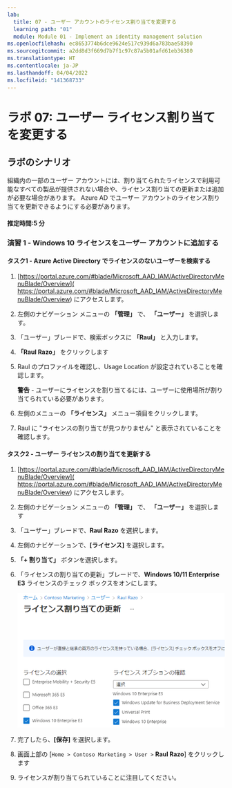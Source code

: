 ```yaml
---
lab:
  title: 07 - ユーザー アカウントのライセンス割り当てを変更する
  learning path: "01"
  module: Module 01 - Implement an identity management solution
ms.openlocfilehash: ec8653774b6dce9624e517c939d6a783bae58390
ms.sourcegitcommit: a2dd8d3f669d7b7f1c97c87a5b01afd61eb36380
ms.translationtype: HT
ms.contentlocale: ja-JP
ms.lasthandoff: 04/04/2022
ms.locfileid: "141368733"
---
```

# <a name="lab-07-change-user-account-license-assignments"></a>ラボ 07: ユーザー ライセンス割り当てを変更する

## <a name="lab-scenario"></a>ラボのシナリオ

組織内の一部のユーザー アカウントには、割り当てられたライセンスで利用可能なすべての製品が提供されない場合や、ライセンス割り当ての更新または追加が必要な場合があります。 Azure AD でユーザー アカウントのライセンス割り当てを更新できるようにする必要があります。

#### <a name="estimated-time-5-minutes"></a>推定時間:5 分

### <a name="exercise-1---add-a-windows-10-license-to-a-user-account"></a>演習 1 - Windows 10 ライセンスをユーザー アカウントに追加する

#### <a name="task-1---find-your-unlicensed-user-in-azure-active-directory"></a>タスク1 - Azure Active Directory でライセンスのないユーザーを検索する

1. [https://portal.azure.com/#blade/Microsoft_AAD_IAM/ActiveDirectoryMenuBlade/Overview]( https://portal.azure.com/#blade/Microsoft_AAD_IAM/ActiveDirectoryMenuBlade/Overview) にアクセスします。

2. 左側のナビゲーション メニューの **「管理」** で、 **「ユーザー」** を選択します。

3. 「ユーザー」ブレードで、検索ボックスに **「Raul」** と入力します。

4. **「Raul Razo」** をクリックします
5. Raul のプロファイルを確認し、Usage Location が設定されていることを確認します。

    **警告** - ユーザーにライセンスを割り当てるには、ユーザーに使用場所が割り当てられている必要があります。

6. 左側のメニューの **「ライセンス」** メニュー項目をクリックします。
7. Raul に "ライセンスの割り当てが見つかりません" と表示されていることを確認します。

#### <a name="task-2---update-user-license-assignments"></a>タスク2 - ユーザー ライセンスの割り当てを更新する

1. [https://portal.azure.com/#blade/Microsoft_AAD_IAM/ActiveDirectoryMenuBlade/Overview]( https://portal.azure.com/#blade/Microsoft_AAD_IAM/ActiveDirectoryMenuBlade/Overview) にアクセスします。

2. 左側のナビゲーション メニューの **「管理」** で、 **「ユーザー」** を選択します

3. 「ユーザー」ブレードで、**Raul Razo** を選択します。

4. 左側のナビゲーションで、**[ライセンス]** を選択します。

5. **「+ 割り当て」** ボタンを選択します。 

6. 「ライセンスの割り当ての更新」ブレードで、**Windows 10/11 Enterprise E3** ライセンスのチェック ボックスをオンにします。

    ![「ライセンスの割り当ての更新」ページとライセンス オプションが強調表示されている画面イメージ](./media/lp1-mod2-assign-user-license-options.png)

7. 完了したら、**[保存]** を選択します。
8. 画面上部の [`Home > Contoso Marketing > User >` **Raul Razo**] をクリックします
9. ライセンスが割り当てられていることに注目してください。
